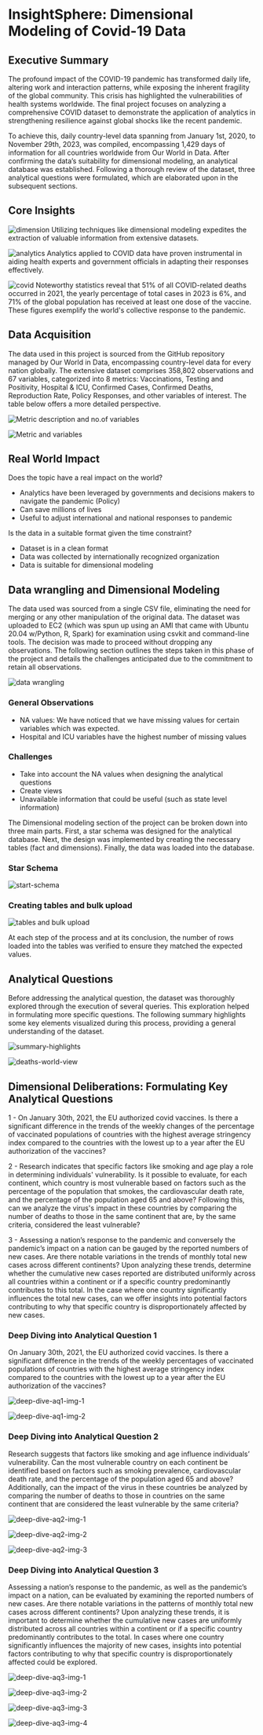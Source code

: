 # InsightSphere: Dimensional Modeling of Covid-19 Data

## Executive Summary

The profound impact of the COVID-19 pandemic has transformed daily life, altering work and interaction patterns, while exposing the inherent fragility of the global community. This crisis has highlighted the vulnerabilities of health systems worldwide. The final project focuses on analyzing a comprehensive COVID dataset to demonstrate the application of analytics in strengthening resilience against global shocks like the recent pandemic.

To achieve this, daily country-level data spanning from January 1st, 2020, to November 29th, 2023, was compiled, encompassing 1,429 days of information for all countries worldwide from Our World in Data. After confirming the data’s suitability for dimensional modeling, an analytical database was established. Following a thorough review of the dataset, three analytical questions were formulated, which are elaborated upon in the subsequent sections.

## Core Insights

![dimension](https://github.com/arnab-raychaudhari/dimensional-modeling-covid-19/blob/87fb103daff130dd7ca1cc8512a94cf4b1e53499/dimension.svg) Utilizing techniques like dimensional modeling expedites the extraction of valuable information from extensive datasets.

![analytics](https://github.com/arnab-raychaudhari/dimensional-modeling-covid-19/blob/87fb103daff130dd7ca1cc8512a94cf4b1e53499/analytics.svg) Analytics applied to COVID data have proven instrumental in aiding health experts and government officials in adapting their responses effectively.

![covid](https://github.com/arnab-raychaudhari/dimensional-modeling-covid-19/blob/87fb103daff130dd7ca1cc8512a94cf4b1e53499/covid.svg) Noteworthy statistics reveal that 51% of all COVID-related deaths occurred in 2021, the yearly percentage of total cases in 2023 is 6%, and 71% of the global population has received at least one dose of the vaccine. These figures exemplify the world's collective response to the pandemic.

## Data Acquisition

The data used in this project is sourced from the GitHub repository managed by Our World in Data, encompassing country-level data for every nation globally. The extensive dataset comprises 358,802 observations and 67 variables, categorized into 8 metrics: Vaccinations, Testing and Positivity, Hospital & ICU, Confirmed Cases, Confirmed Deaths, Reproduction Rate, Policy Responses, and other variables of interest. The table below offers a more detailed perspective.

![Metric description and no.of variables](https://github.com/arnab-raychaudhari/dimensional-modeling-covid-19/blob/8ff0b8a95a326781f81672e5060a77bcf6bf128a/Metric-description-variable-count.png)

![Metric and variables](https://github.com/arnab-raychaudhari/dimensional-modeling-covid-19/blob/8ff0b8a95a326781f81672e5060a77bcf6bf128a/Metric-and-variables.png)

## Real World Impact

Does the topic have a real impact on the world?

- Analytics have been leveraged by governments and decisions makers to navigate the pandemic (Policy)
- Can save millions of lives
- Useful to adjust international and national responses to pandemic

Is the data in a suitable format given the time constraint?

- Dataset is in a clean format
- Data was collected by internationally recognized organization
- Data is suitable for dimensional modeling

## Data wrangling and Dimensional Modeling

The data used was sourced from a single CSV file, eliminating the need for merging or any other manipulation of the original data. The dataset was uploaded to EC2 (which was spun up using an AMI that came with Ubuntu 20.04 w/Python, R, Spark) for examination using csvkit and command-line tools. The decision was made to proceed without dropping any observations. The following section outlines the steps taken in this phase of the project and details the challenges anticipated due to the commitment to retain all observations.

![data wrangling](https://github.com/arnab-raychaudhari/dimensional-modeling-covid-19/blob/f6bc7726592bd9b4d7d2c89e68537258fee53278/data-wrangling.png)

### General Observations

- NA values: We have noticed that we have missing values for certain variables which was expected.
- Hospital and ICU variables have the highest number of missing values

### Challenges

- Take into account the NA values when designing the analytical questions
- Create views
- Unavailable information that could be useful (such as state level information)

The Dimensional modeling section of the project can be broken down into three main parts. First, a star schema was designed for the analytical database. Next, the design was implemented by creating the necessary tables (fact and dimensions). Finally, the data was loaded into the database.

### Star Schema

![start-schema](https://github.com/arnab-raychaudhari/dimensional-modeling-covid-19/blob/8f7fc52fcf74830fedb3fb70e4dc1be489fc592e/star-schema.png)

### Creating tables and bulk upload

![tables and bulk upload](https://github.com/arnab-raychaudhari/dimensional-modeling-covid-19/blob/e021d3e7f9902d1b62d6f074975cf35b12fa207c/tables-and-bulk-upload.png)

At each step of the process and at its conclusion, the number of rows loaded into the tables was verified to ensure they matched the expected values.

## Analytical Questions

Before addressing the analytical question, the dataset was thoroughly explored through the execution of several queries. This exploration helped in formulating more specific questions. The following summary highlights some key elements visualized during this process, providing a general understanding of the dataset.

![summary-highlights](https://github.com/arnab-raychaudhari/dimensional-modeling-covid-19/blob/09f12202029b1279938ed7fcf193c1c443553b90/summary-highlights-of-dataset.png)

![deaths-world-view](https://github.com/arnab-raychaudhari/dimensional-modeling-covid-19/blob/09f12202029b1279938ed7fcf193c1c443553b90/summary-highlights-deaths-world-view.png)

## Dimensional Deliberations: Formulating Key Analytical Questions

1 - On January 30th, 2021, the EU authorized covid vaccines. Is there a significant difference in the trends of the weekly changes of the percentage of vaccinated populations of countries with the highest average stringency index compared to the countries with the lowest up to a year after the EU authorization of the vaccines?

2 - Research indicates that specific factors like smoking and age play a role in determining individuals' vulnerability. Is it possible to evaluate, for each continent, which country is most vulnerable based on factors such as the percentage of the population that smokes, the cardiovascular death rate, and the percentage of the population aged 65 and above? Following this, can we analyze the virus's impact in these countries by comparing the number of deaths to those in the same continent that are, by the same criteria, considered the least vulnerable?

3 - Assessing a nation’s response to the pandemic and conversely the pandemic’s impact on a nation can be gauged by the reported numbers of new cases. Are there notable variations in the trends of monthly total new cases across different continents? Upon analyzing these trends, determine whether the cumulative new cases reported are distributed uniformly across all countries within a continent or if a specific country predominantly contributes to this total. In the case where one country significantly influences the total new cases, can we offer insights into potential factors contributing to why that specific country is disproportionately affected by new cases.

### Deep Diving into Analytical Question 1

On January 30th, 2021, the EU authorized covid vaccines. Is there a significant difference in the trends of the weekly percentages of vaccinated populations of countries with the highest average stringency index compared to the countries with the lowest up to a year after the EU authorization of the vaccines?

![deep-dive-aq1-img-1]()

![deep-dive-aq1-img-2]()

### Deep Diving into Analytical Question 2

Research suggests that factors like smoking and age influence individuals’ vulnerability. Can the most vulnerable country on each continent be identified based on factors such as smoking prevalence, cardiovascular death rate, and the percentage of the population aged 65 and above? Additionally, can the impact of the virus in these countries be analyzed by comparing the number of deaths to those in countries on the same continent that are considered the least vulnerable by the same criteria?

![deep-dive-aq2-img-1]()

![deep-dive-aq2-img-2]()

![deep-dive-aq2-img-3]()

### Deep Diving into Analytical Question 3

Assessing a nation’s response to the pandemic, as well as the pandemic’s impact on a nation, can be evaluated by examining the reported numbers of new cases. Are there notable variations in the patterns of monthly total new cases across different continents? Upon analyzing these trends, it is important to determine whether the cumulative new cases are uniformly distributed across all countries within a continent or if a specific country predominantly contributes to the total. In cases where one country significantly influences the majority of new cases, insights into potential factors contributing to why that specific country is disproportionately affected could be explored.

![deep-dive-aq3-img-1]()

![deep-dive-aq3-img-2]()

![deep-dive-aq3-img-3]()

![deep-dive-aq3-img-4]()
